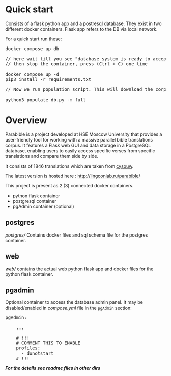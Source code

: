 # Quick start
Consists of a flask python app and a postresql database. They exist in two different docker containers. Flask app refers to the DB via local network.

For a quick start run these:
<pre>
docker compose up db

// here wait till you see "database system is ready to accept connections" for the second time. This means db is set up. (It says it one time, then runs init scripts, then restarts and tells it for the second time)
// then stop the container, press (Ctrl + C) one time

docker compose up -d
pip3 install -r requirements.txt

// Now we run population script. This will download the corpus and put it to the database. `full` mode puts all ~1800 translations (takes >1h). `debug` mode puts just 10 translations (takes <1min)

python3 populate_db.py -m full
</pre>

# Overview

Parabible is a project developed at HSE Moscow University that provides a user-friendly tool for working with a massive parallel bible translations corpus. It features a Flask web GUI and data storage in a PostgreSQL database, enabling users to easily access specific verses from specific translations and compare them side by side.

It consists of 1846 translations which are taken from [cysouw](https://github.com/cysouw). 

The latest version is hosted here : http://lingconlab.ru/parabible/

This project is present as 2 (3) connected docker containers.

 - python flask container
 - postgresql container
 - pgAdmin container (optional)

## postgres
*postgres/* Contains docker files and sql schema file for the postgres container.

## web
*web/* contains the actual web python flask app and docker files for the python flask container.

## pgadmin
Optional container to access the database admin panel. It may be disabled/enabled in *compose.yml* file in the `pgAdmin` section:
<pre>
pgAdmin:

    ...
    
    # !!!
    # COMMENT THIS TO ENABLE
    profiles:
      - donotstart
    # !!!
</pre>

***For the details see readme files in other dirs***
